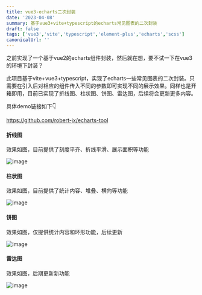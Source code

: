 ```yaml
---
title: vue3-echarts二次封装
date: '2023-04-08'
summary: 基于vue3+vite+typescript的echarts常见图表的二次封装
draft: false
tags: ['vue3','vite','typescript','element-plus','echarts','scss']
canonicalUrl: ''
---
```


之前实现了一个基于vue2的echarts组件封装，然后就在想，要不试一下在vue3的环境下封装？

此项目基于vite+vue3+typescript，实现了echarts一些常见图表的二次封装。只需要在引入后对相应的组件传入不同的参数即可实现不同的展示效果。同样也是开箱即用，目前已实现了折线图、柱状图、饼图、雷达图，后续将会更新更多内容。

具体demo链接如下👇

https://github.com/robert-jx/echarts-tool

#### 折线图

效果如图，目前提供了刻度平齐、折线平滑、展示面积等功能

![image](https://robert-jx.oss-cn-shenzhen.aliyuncs.com/blog/vue/vue3-echarts-line.png)

#### 柱状图

效果如图，目前提供了统计内容、堆叠、横向等功能

![image](https://robert-jx.oss-cn-shenzhen.aliyuncs.com/blog/vue/vue3-echarts-bar.png)

#### 饼图

效果如图，仅提供统计内容和环形功能，后续更新

![image](https://robert-jx.oss-cn-shenzhen.aliyuncs.com/blog/vue/vue3-echarts-circle.png)

#### 雷达图

效果如图，后期更新新功能

![image](https://robert-jx.oss-cn-shenzhen.aliyuncs.com/blog/vue/vue3-echarts-radar.png)